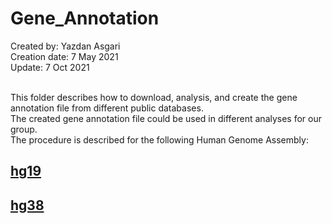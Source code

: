# Gene_Annotation
Created by: Yazdan Asgari<br>
Creation date: 7 May 2021<br>
Update: 7 Oct 2021<br><br>

This folder describes how to download, analysis, and create the gene annotation file from different public databases.<br>
The created gene annotation file could be used in different analyses for our group.<br>
The procedure is described for the following Human Genome Assembly:<br>
## [hg19](1_hg19)
## [hg38](2_hg38)
